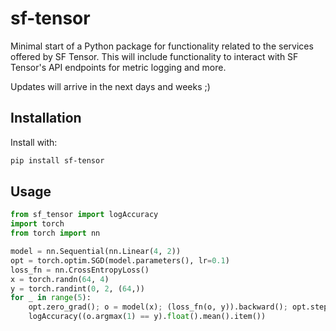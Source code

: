 # sf-tensor

Minimal start of a Python package for functionality related to the services offered by SF Tensor.
This will include functionality to interact with SF Tensor's API endpoints for metric logging and more.

Updates will arrive in the next days and weeks ;)


## Installation

Install with:

```bash
pip install sf-tensor
```

## Usage

```python
from sf_tensor import logAccuracy
import torch
from torch import nn

model = nn.Sequential(nn.Linear(4, 2))
opt = torch.optim.SGD(model.parameters(), lr=0.1)
loss_fn = nn.CrossEntropyLoss()
x = torch.randn(64, 4)
y = torch.randint(0, 2, (64,))
for _ in range(5):
    opt.zero_grad(); o = model(x); (loss_fn(o, y)).backward(); opt.step()
    logAccuracy((o.argmax(1) == y).float().mean().item())
```


